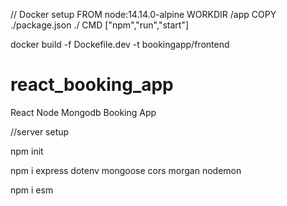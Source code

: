 // Docker setup
FROM node:14.14.0-alpine
WORKDIR /app
COPY ./package.json ./
CMD ["npm","run","start"]

docker build -f Dockefile.dev -t bookingapp/frontend




# react_booking_app
React Node Mongodb Booking App

//server setup

npm init

npm i express dotenv mongoose cors morgan nodemon

npm i esm
